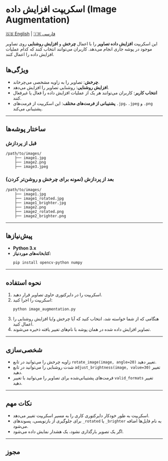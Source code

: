 # اسکریپت افزایش داده (Image Augmentation)

[🇬🇧 English](README.md) | [🇮🇷 فارسی](README.fa.md)

این اسکریپت **افزایش داده تصاویر** را با اعمال **چرخش** و **افزایش روشنایی** روی تصاویر موجود در پوشه جاری انجام می‌دهد. کاربران می‌توانند انتخاب کنند که کدام عملیات افزایش داده را اعمال کنند.

## **ویژگی‌ها**
- **چرخش**: تصاویر را به زاویه مشخصی می‌چرخاند.
- **افزایش روشنایی**: روشنایی تصاویر را افزایش می‌دهد.
- **انتخاب کاربر**: کاربران می‌توانند هر یک از عملیات افزایش داده را فعال یا غیرفعال کنند.
- **پشتیبانی از فرمت‌های مختلف**: این اسکریپت از فرمت‌های `.jpg`، `.jpeg` و `.png` پشتیبانی می‌کند.

---

## **ساختار پوشه‌ها**
### **قبل از پردازش**
```
/path/to/images/
    ├── image1.jpg
    ├── image2.png
    ├── image3.jpeg
```

### **بعد از پردازش (نمونه برای چرخش و روشن‌تر کردن)**
```
/path/to/images/
    ├── image1.jpg
    ├── image1_rotated.jpg
    ├── image1_brighter.jpg
    ├── image2.png
    ├── image2_rotated.png
    ├── image2_brighter.png
```

---

## **پیش‌نیازها**
- **Python 3.x**
- **کتابخانه‌های موردنیاز:**
  ```sh
  pip install opencv-python numpy
  ```

---

## **نحوه استفاده**
1. اسکریپت را در دایرکتوری حاوی تصاویر قرار دهید.
2. اسکریپت را اجرا کنید:
   ```sh
   python image_augmentation.py
   ```
3. هنگامی که از شما خواسته شد، انتخاب کنید که آیا چرخش و/یا افزایش روشنایی را اعمال کنید.
4. تصاویر افزایش داده شده در همان پوشه با نام‌های تغییر یافته ذخیره می‌شوند.

---

## **شخصی‌سازی**
- زاویه چرخش را می‌توانید در تابع `rotate_image(image, angle=20)` تغییر دهید.  
- شدت روشنایی را می‌توانید در تابع `adjust_brightness(image, value=30)` تغییر دهید.  
- فرمت‌های پشتیبانی‌شده برای تصاویر را می‌توانید با تغییر `valid_formats` تغییر دهید.

---

## **نکات مهم**
- اسکریپت به طور خودکار دایرکتوری کاری را به مسیر اسکریپت تغییر می‌دهد.
- برای جلوگیری از بازنویسی، پسوندهای `_rotated` یا `_brighter` به نام فایل‌ها اضافه می‌شود.
- اگر یک تصویر بارگذاری نشود، یک هشدار نمایش داده می‌شود.

---

## **مجوز**
